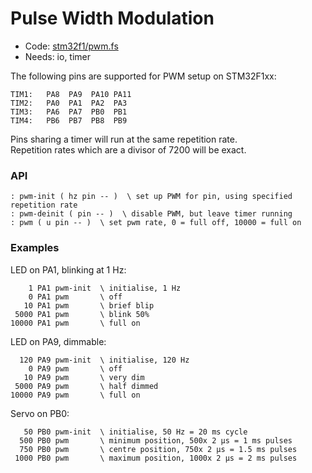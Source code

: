 # Pulse Width Modulation

[code]: stm32f1/pwm.fs (io timer)
* Code: <a href="https://github.com/jeelabs/embello/tree/master/explore/1608-forth/flib/stm32f1/pwm.fs">stm32f1/pwm.fs</a>
* Needs: io, timer

The following pins are supported for PWM setup on STM32F1xx:

    TIM1:   PA8  PA9  PA10 PA11
    TIM2:   PA0  PA1  PA2  PA3
    TIM3:   PA6  PA7  PB0  PB1
    TIM4:   PB6  PB7  PB8  PB9

Pins sharing a timer will run at the same repetition rate.  
Repetition rates which are a divisor of 7200 will be exact.

### API

[defs]: <> (pwm-init pwm-deinit pwm)
```
: pwm-init ( hz pin -- )  \ set up PWM for pin, using specified repetition rate
: pwm-deinit ( pin -- )  \ disable PWM, but leave timer running
: pwm ( u pin -- )  \ set pwm rate, 0 = full off, 10000 = full on
```

### Examples

LED on PA1, blinking at 1 Hz:

```
    1 PA1 pwm-init  \ initialise, 1 Hz
    0 PA1 pwm       \ off
   10 PA1 pwm       \ brief blip
 5000 PA1 pwm       \ blink 50%
10000 PA1 pwm       \ full on
```

LED on PA9, dimmable:

```
  120 PA9 pwm-init  \ initialise, 120 Hz
    0 PA9 pwm       \ off
   10 PA9 pwm       \ very dim
 5000 PA9 pwm       \ half dimmed
10000 PA9 pwm       \ full on
```

Servo on PB0:

```
   50 PB0 pwm-init  \ initialise, 50 Hz = 20 ms cycle
  500 PB0 pwm       \ minimum position, 500x 2 µs = 1 ms pulses
  750 PB0 pwm       \ centre position, 750x 2 µs = 1.5 ms pulses
 1000 PB0 pwm       \ maximum position, 1000x 2 µs = 2 ms pulses
```
